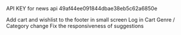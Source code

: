 API KEY for news api
49af44ee091844dbae38eb5c62a6850e

Add cart and wishlist to the footer in small screen
Log in
Cart
Genre / Category change
Fix the responsiveness of suggestions

